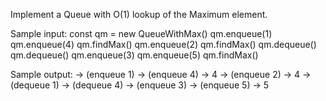 Implement​​ a ​​Queue​​ with​ ​O(1)​​ lookup​​ of​​ the​​ Maximum​​ element.

Sample input:
const qm = new QueueWithMax()
qm.enqueue(1)
qm.enqueue(4)
qm.findMax()
qm.enqueue(2)
qm.findMax()
qm.dequeue()
qm.dequeue()
qm.enqueue(3)
qm.enqueue(5)
qm.findMax()

Sample output:
-> (enqueue 1)
-> (enqueue 4)
-> 4
-> (enqueue 2)
-> 4
-> (dequeue 1)
-> (dequeue 4)
-> (enqueue 3)
-> (enqueue 5)
-> 5
